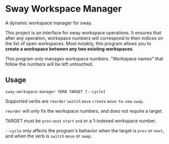# Sway Workspace Manager
A dynamic workspace manager for sway.

This project is an interface for sway workspace operations.
It ensures that after any operation, workspace numbers will correspond to their indices on the list of open workspaces.
Most notably, this program allows you to **create a workspace between any two existing workspaces**.

This program only manages workspace numbers. "Workspace names" that follow the numbers will be left untouched.

## Usage
```
sway-workspace-manager VERB TARGET [--cycle]
```

Supported verbs are `reorder` `switch` `move` `create` `move-to-new` `swap`.

`reorder` will only fix the workspace numbers, and does not require a target.

TARGET must be `prev` `next` `start` `end` or a 1-indexed workspace number.

`--cycle` only affects the program's behavior when the target is `prev` or `next`, and when the verb is `switch` `move` or `swap`.
